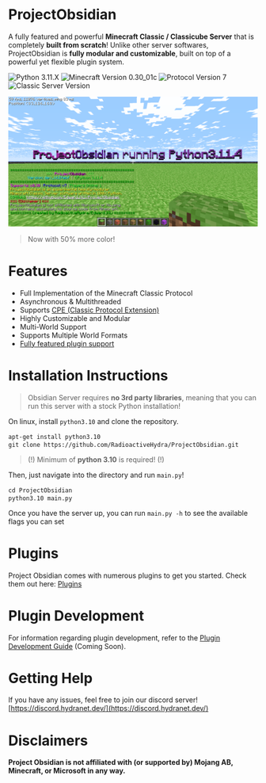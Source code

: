 # ProjectObsidian

A fully featured and powerful **Minecraft Classic / Classicube Server** that is completely **built from scratch**! Unlike other server softwares, ProjectObsidian is **fully modular and customizable**, built on top of a powerful yet flexible plugin system.

![Python 3.11.X](https://img.shields.io/badge/Python-3.11.X-blue)
![Minecraft Version 0.30_01c](https://img.shields.io/badge/Minecraft%20Version-0.30__01c-green)
![Protocol Version 7](https://img.shields.io/badge/Protocol%20Version-7-yellow)
![Classic Server Version](https://img.shields.io/badge/Classic%20Server%20Version-1.10.1-purple)

![Screenshot of ProjectObsidian](meta/obsidian.png)

> Now with 50% more color!

# Features
- Full Implementation of the Minecraft Classic Protocol
- Asynchronous & Multithreaded
- Supports [CPE (Classic Protocol Extension)](https://wiki.vg/Classic_Protocol_Extension)
- Highly Customizable and Modular
- Multi-World Support
- Supports Multiple World Formats
- [Fully featured plugin support](obsidian/modules/README.md)

# Installation Instructions
> Obsidian Server requires **no 3rd party libraries**, meaning that you can run this server with a stock Python installation!

On linux, install `python3.10` and clone the repository.
```
apt-get install python3.10
git clone https://github.com/RadioactiveHydra/ProjectObsidian.git
```

> (!) Minimum of **python 3.10** is required! (!)

Then, just navigate into the directory and run `main.py`!
```
cd ProjectObsidian
python3.10 main.py
```

Once you have the server up, you can run `main.py -h` to see the available flags you can set

# Plugins
Project Obsidian comes with numerous plugins to get you started. Check them out here: [Plugins](obsidian/modules/README.md)

# Plugin Development
For information regarding plugin development, refer to the [Plugin Development Guide](DEVELOPMENT.md) (Coming Soon).

# Getting Help
If you have any issues, feel free to join our discord server!
[https://discord.hydranet.dev/](https://discord.hydranet.dev/)

# Disclaimers
**Project Obsidian is not affiliated with (or supported by) Mojang AB, Minecraft, or Microsoft in any way.**

